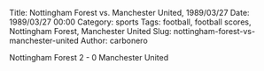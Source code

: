 Title: Nottingham Forest vs. Manchester United, 1989/03/27
Date: 1989/03/27 00:00
Category: sports
Tags: football, football scores, Nottingham Forest, Manchester United
Slug: nottingham-forest-vs-manchester-united
Author: carbonero


Nottingham Forest 2 - 0 Manchester United
